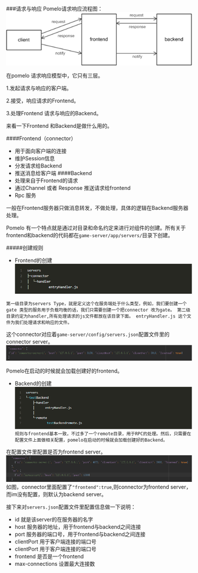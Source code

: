 ###请求与响应
Pomelo请求响应流程图：
![](./images/request_response.png)

在pomelo 请求响应模型中，它只有三层。

1.发起请求与响应的客户端。

2.接受，响应请求的Frontend。

3.处理Frontend 请求与响应的Backend。

来看一下Frontend 和Backend是做什么用的。

####Frontend（connector）
- 用于面向客户端的连接
- 维护Session信息
- 分发请求给Backend
- 推送消息给客户端
####Backend
- 处理来自于Frontend的请求
- 通过Channel 或者 Response 推送请求给frontend
- Rpc 服务

一般在Frontend服务器只做消息转发，不做处理，具体的逻辑在Backend服务器处理。

Pomelo 有一个特点就是通过对目录和命名约定来进行对组件的创建。所有关于frontend和backend的代码都在`game-server/app/servers/`目录下创建。

#####创建规则
- Frontend的创建
![](./images/frontend.png)

`第一级目录为servers Type，就是定义这个在服务端处于什么类型，例如，我们要创建一个gate 类型的服务用于负载均衡的话，我们只需要创建一个把connector 改为gate。
第二级目录约定为handler,所有处理请求的js文件都放在该目录下面。
entryHandler.js 这个文件为我们处理请求和响应的文件。`

这个connector对应着`game-server/config/servers.json`配置文件里的connector server。
![](./images/servers.png)

Pomelo在启动的时候就会加载创建好的frontend。

- Backend的创建
![](./images/backend.png)
`规则与frontend基本一致，不过多了一个remote目录，用于RPC的处理。然后，只需要在配置文件上面做相关配置，pomelo在启动的时候就会加载创建好的Backend。`

在配置文件里配置是否为frontend server。
![](./images/example-server.png)
如图，connector里面配置了`"frontend":true`,则connector为frontend server，而im没有配置，则默认为backend server。

接下来对`servers.json`配置文件里配置信息做一下说明：

- id 就是该server的在服务器的名字
- host 服务器的地址，用于frontend与backend之间连接
- port 服务器的端口号，用于frontend与backend之间连接
- clientPort 用于客户端连接的端口号
- clientPort 用于客户端连接的端口号
- frontend 是否是一个frontend
- max-connections 设置最大连接数